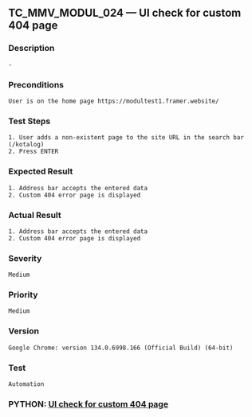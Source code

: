 ## TC_MMV_MODUL_024 — UI check for custom 404 page

### Description
    -

### Preconditions
    User is on the home page https://modultest1.framer.website/

### Test Steps
    1. User adds a non-existent page to the site URL in the search bar (/kotalog)
    2. Press ENTER

### Expected Result
    1. Address bar accepts the entered data
    2. Custom 404 error page is displayed

### Actual Result
    1. Address bar accepts the entered data
    2. Custom 404 error page is displayed

### Severity
    Medium

### Priority
    Medium

### Version
    Google Chrome: version 134.0.6998.166 (Official Build) (64-bit)

### Test
    Automation

### PYTHON: [UI check for custom 404 page](https://github.com/dema28/CrashProof/blob/main/tests/test_not_found_page.py)
